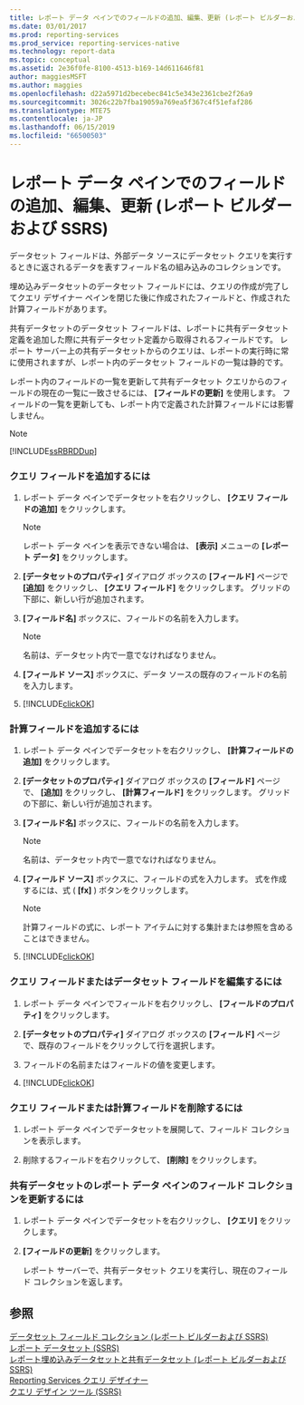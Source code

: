 ```yaml
---
title: レポート データ ペインでのフィールドの追加、編集、更新 (レポート ビルダーおよび SSRS) | Microsoft Docs
ms.date: 03/01/2017
ms.prod: reporting-services
ms.prod_service: reporting-services-native
ms.technology: report-data
ms.topic: conceptual
ms.assetid: 2e36f0fe-8100-4513-b169-14d611646f81
author: maggiesMSFT
ms.author: maggies
ms.openlocfilehash: d22a5971d2becebec841c5e343e2361cbe2f26a9
ms.sourcegitcommit: 3026c22b7fba19059a769ea5f367c4f51efaf286
ms.translationtype: MTE75
ms.contentlocale: ja-JP
ms.lasthandoff: 06/15/2019
ms.locfileid: "66500503"
---
```

# <a name="add-edit-refresh-fields-in-the-report-data-pane-report-builder-and-ssrs"></a>レポート データ ペインでのフィールドの追加、編集、更新 (レポート ビルダーおよび SSRS)
  データセット フィールドは、外部データ ソースにデータセット クエリを実行するときに返されるデータを表すフィールド名の組み込みのコレクションです。  
  
 埋め込みデータセットのデータセット フィールドには、クエリの作成が完了してクエリ デザイナー ペインを閉じた後に作成されたフィールドと、作成された計算フィールドがあります。  
  
 共有データセットのデータセット フィールドは、レポートに共有データセット定義を追加した際に共有データセット定義から取得されるフィールドです。 レポート サーバー上の共有データセットからのクエリは、レポートの実行時に常に使用されますが、レポート内のデータセット フィールドの一覧は静的です。  
  
 レポート内のフィールドの一覧を更新して共有データセット クエリからのフィールドの現在の一覧に一致させるには、 **[フィールドの更新]** を使用します。 フィールドの一覧を更新しても、レポート内で定義された計算フィールドには影響しません。  
  
> [!NOTE]  
>  [!INCLUDE[ssRBRDDup](../../includes/ssrbrddup-md.md)]  
  
### <a name="to-add-a-query-field"></a>クエリ フィールドを追加するには  
  
1.  レポート データ ペインでデータセットを右クリックし、 **[クエリ フィールドの追加]** をクリックします。  
  
    > [!NOTE]  
    >  レポート データ ペインを表示できない場合は、 **[表示]** メニューの **[レポート データ]** をクリックします。  
  
2.  **[データセットのプロパティ]** ダイアログ ボックスの **[フィールド]** ページで **[追加]** をクリックし、 **[クエリ フィールド]** をクリックします。 グリッドの下部に、新しい行が追加されます。  
  
3.  **[フィールド名]** ボックスに、フィールドの名前を入力します。  
  
    > [!NOTE]  
    >  名前は、データセット内で一意でなければなりません。  
  
4.  **[フィールド ソース]** ボックスに、データ ソースの既存のフィールドの名前を入力します。  
  
5.  [!INCLUDE[clickOK](../../includes/clickok-md.md)]  
  
### <a name="to-add-a-calculated-field"></a>計算フィールドを追加するには  
  
1.  レポート データ ペインでデータセットを右クリックし、 **[計算フィールドの追加]** をクリックします。  
  
2.  **[データセットのプロパティ]** ダイアログ ボックスの **[フィールド]** ページで、 **[追加]** をクリックし、 **[計算フィールド]** をクリックします。 グリッドの下部に、新しい行が追加されます。  
  
3.  **[フィールド名]** ボックスに、フィールドの名前を入力します。  
  
    > [!NOTE]  
    >  名前は、データセット内で一意でなければなりません。  
  
4.  **[フィールド ソース]** ボックスに、フィールドの式を入力します。 式を作成するには、式 ( **[fx]** ) ボタンをクリックします。  
  
    > [!NOTE]  
    >  計算フィールドの式に、レポート アイテムに対する集計または参照を含めることはできません。  
  
5.  [!INCLUDE[clickOK](../../includes/clickok-md.md)]  
  
### <a name="to-edit-a-query-field-or-a-dataset-field"></a>クエリ フィールドまたはデータセット フィールドを編集するには  
  
1.  レポート データ ペインでフィールドを右クリックし、 **[フィールドのプロパティ]** をクリックします。  
  
2.  **[データセットのプロパティ]** ダイアログ ボックスの **[フィールド]** ページで、既存のフィールドをクリックして行を選択します。  
  
3.  フィールドの名前またはフィールドの値を変更します。  
  
4.  [!INCLUDE[clickOK](../../includes/clickok-md.md)]  
  
### <a name="to-delete-a-query-field-or-a-calculated-field"></a>クエリ フィールドまたは計算フィールドを削除するには  
  
1.  レポート データ ペインでデータセットを展開して、フィールド コレクションを表示します。  
  
2.  削除するフィールドを右クリックして、 **[削除]** をクリックします。  
  
### <a name="to-refresh-the-field-collection-in-the-report-data-pane-for-a-shared-dataset"></a>共有データセットのレポート データ ペインのフィールド コレクションを更新するには  
  
1.  レポート データ ペインでデータセットを右クリックし、 **[クエリ]** をクリックします。  
  
2.  **[フィールドの更新]** をクリックします。  
  
     レポート サーバーで、共有データセット クエリを実行し、現在のフィールド コレクションを返します。  
  
## <a name="see-also"></a>参照  
 [データセット フィールド コレクション (レポート ビルダーおよび SSRS)](../../reporting-services/report-data/dataset-fields-collection-report-builder-and-ssrs.md)   
 [レポート データセット (SSRS)](../../reporting-services/report-data/report-datasets-ssrs.md)   
 [レポート埋め込みデータセットと共有データセット &#40;レポート ビルダーおよび SSRS&#41;](../../reporting-services/report-data/report-embedded-datasets-and-shared-datasets-report-builder-and-ssrs.md)   
 [Reporting Services クエリ デザイナー](https://msdn.microsoft.com/library/07efd3f1-804f-45f7-b62a-3e727a3d9835)   
 [クエリ デザイン ツール &#40;SSRS&#41;](query-design-tools-ssrs.md)  
  
  
